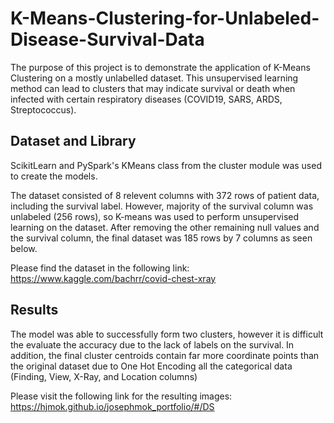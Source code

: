 # K-Means-Clustering-for-Unlabeled-Disease-Survival-Data

The purpose of this project is to demonstrate the application of K-Means Clustering on a mostly unlabelled dataset. This unsupervised learning method can lead to clusters that may indicate survival or death when infected with certain respiratory diseases (COVID19, SARS, ARDS, Streptococcus).

## Dataset and Library
ScikitLearn and PySpark's KMeans class from the cluster module was used to create the models.

The dataset consisted of 8 relevent columns with 372 rows of patient data, including the survival label. However, majority of the survival column was unlabeled (256 rows), so K-means was used to perform unsupervised learning on the dataset. After removing the other remaining null values and the survival column, the final dataset was 185 rows by 7 columns as seen below.

Please find the dataset in the following link: https://www.kaggle.com/bachrr/covid-chest-xray 

## Results
The model was able to successfully form two clusters, however it is difficult the evaluate the accuracy due to the lack of labels on the survival. In addition, the final cluster centroids contain far more coordinate points than the original dataset due to One Hot Encoding all the categorical data (Finding, View, X-Ray, and Location columns)

Please visit the following link for the resulting images: https://hjmok.github.io/josephmok_portfolio/#/DS

